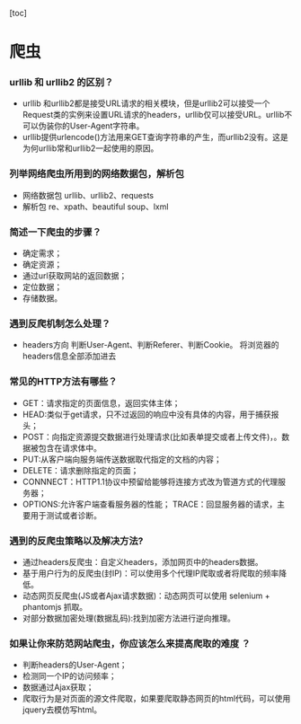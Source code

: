 [toc]

# 爬虫
### urllib 和 urllib2 的区别？
* urllib 和urllib2都是接受URL请求的相关模块，但是urllib2可以接受一个Request类的实例来设置URL请求的headers，urllib仅可以接受URL。urllib不可以伪装你的User-Agent字符串。
* urllib提供urlencode()方法用来GET查询字符串的产生，而urllib2没有。这是为何urllib常和urllib2一起使用的原因。
### 列举网络爬虫所用到的网络数据包，解析包
* 网络数据包 urllib、urllib2、requests
* 解析包 re、xpath、beautiful soup、lxml
### 简述一下爬虫的步骤？
* 确定需求；
* 确定资源；
* 通过url获取网站的返回数据；
* 定位数据；
* 存储数据。
### 遇到反爬机制怎么处理？
* headers方向 判断User-Agent、判断Referer、判断Cookie。 将浏览器的headers信息全部添加进去 
### 常见的HTTP方法有哪些？
* GET：请求指定的页面信息，返回实体主体；
* HEAD:类似于get请求，只不过返回的响应中没有具体的内容，用于捕获报头；
* POST：向指定资源提交数据进行处理请求(比如表单提交或者上传文件)，。数据被包含在请求体中。
* PUT:从客户端向服务端传送数据取代指定的文档的内容；
* DELETE：请求删除指定的页面；
* CONNNECT：HTTP1.1协议中预留给能够将连接方式改为管道方式的代理服务器；
* OPTIONS:允许客户端查看服务器的性能； TRACE：回显服务器的请求，主要用于测试或者诊断。
### 遇到的反爬虫策略以及解决方法?
* 通过headers反爬虫：自定义headers，添加网页中的headers数据。
* 基于用户行为的反爬虫(封IP)：可以使用多个代理IP爬取或者将爬取的频率降低。
* 动态网页反爬虫(JS或者Ajax请求数据)：动态网页可以使用 selenium + phantomjs 抓取。
* 对部分数据加密处理(数据乱码):找到加密方法进行逆向推理。
### 如果让你来防范网站爬虫，你应该怎么来提高爬取的难度 ？
* 判断headers的User-Agent；
* 检测同一个IP的访问频率；
* 数据通过Ajax获取；
* 爬取行为是对页面的源文件爬取，如果要爬取静态网页的html代码，可以使用jquery去模仿写html。